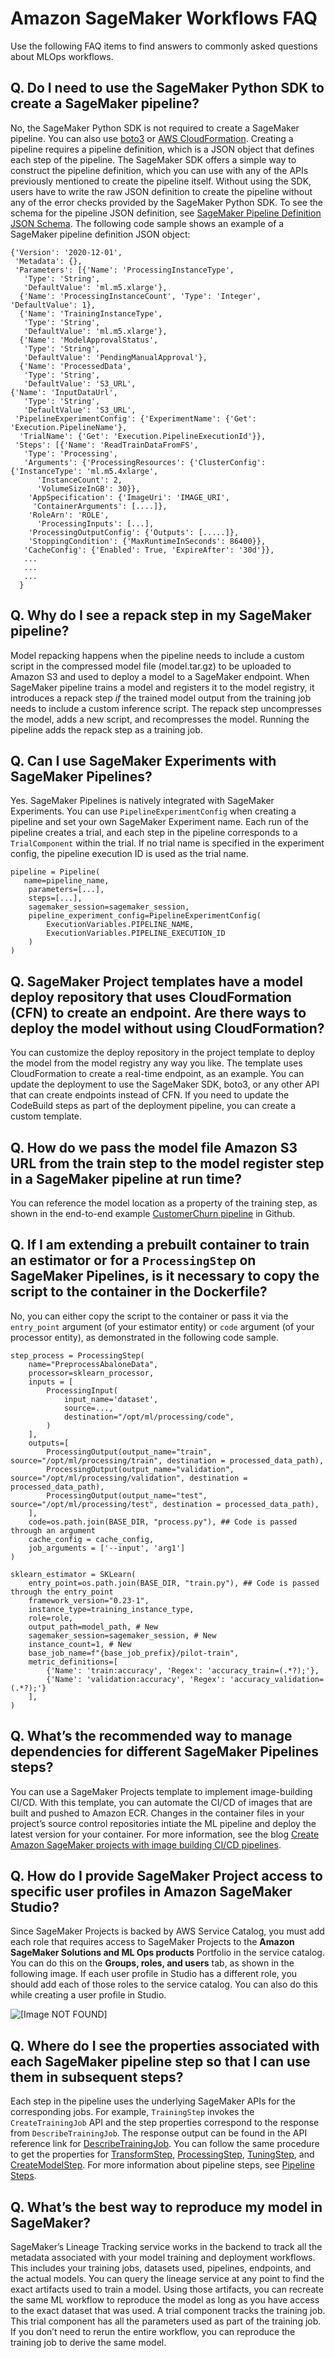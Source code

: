 # Amazon SageMaker Workflows FAQ<a name="mlopsfaq"></a>

Use the following FAQ items to find answers to commonly asked questions about MLOps workflows\.

## Q\. Do I need to use the SageMaker Python SDK to create a SageMaker pipeline?<a name="collapsible-section-1"></a>

No, the SageMaker Python SDK is not required to create a SageMaker pipeline\. You can also use [boto3](https://boto3.amazonaws.com/v1/documentation/api/latest/reference/services/sagemaker.html#SageMaker.Client.create_pipeline) or [AWS CloudFormation](https://docs.aws.amazon.com/AWSCloudFormation/latest/UserGuide/aws-resource-sagemaker-pipeline.html)\. Creating a pipeline requires a pipeline definition, which is a JSON object that defines each step of the pipeline\. The SageMaker SDK offers a simple way to construct the pipeline definition, which you can use with any of the APIs previously mentioned to create the pipeline itself\. Without using the SDK, users have to write the raw JSON definition to create the pipeline without any of the error checks provided by the SageMaker Python SDK\. To see the schema for the pipeline JSON definition, see [ SageMaker Pipeline Definition JSON Schema](https://aws-sagemaker-mlops.github.io/sagemaker-model-building-pipeline-definition-JSON-schema/)\. The following code sample shows an example of a SageMaker pipeline definition JSON object:

```
{'Version': '2020-12-01',
 'Metadata': {},
 'Parameters': [{'Name': 'ProcessingInstanceType',
   'Type': 'String',
   'DefaultValue': 'ml.m5.xlarge'},
  {'Name': 'ProcessingInstanceCount', 'Type': 'Integer', 'DefaultValue': 1},
  {'Name': 'TrainingInstanceType',
   'Type': 'String',
   'DefaultValue': 'ml.m5.xlarge'},
  {'Name': 'ModelApprovalStatus',
   'Type': 'String',
   'DefaultValue': 'PendingManualApproval'},
  {'Name': 'ProcessedData',
   'Type': 'String',
   'DefaultValue': 'S3_URL',
{'Name': 'InputDataUrl',
   'Type': 'String',
   'DefaultValue': 'S3_URL',
 'PipelineExperimentConfig': {'ExperimentName': {'Get': 'Execution.PipelineName'},
  'TrialName': {'Get': 'Execution.PipelineExecutionId'}},
 'Steps': [{'Name': 'ReadTrainDataFromFS',
   'Type': 'Processing',
   'Arguments': {'ProcessingResources': {'ClusterConfig': {'InstanceType': 'ml.m5.4xlarge',
      'InstanceCount': 2,
      'VolumeSizeInGB': 30}},
    'AppSpecification': {'ImageUri': 'IMAGE_URI',
     'ContainerArguments': [....]},
    'RoleArn': 'ROLE',
      'ProcessingInputs': [...],
    'ProcessingOutputConfig': {'Outputs': [.....]},
    'StoppingCondition': {'MaxRuntimeInSeconds': 86400}},
   'CacheConfig': {'Enabled': True, 'ExpireAfter': '30d'}},
   ...
   ...
   ...
  }
```

## Q\. Why do I see a repack step in my SageMaker pipeline?<a name="collapsible-section-3"></a>

Model repacking happens when the pipeline needs to include a custom script in the compressed model file \(model\.tar\.gz\) to be uploaded to Amazon S3 and used to deploy a model to a SageMaker endpoint\. When SageMaker pipeline trains a model and registers it to the model registry, it introduces a repack step *if* the trained model output from the training job needs to include a custom inference script\. The repack step uncompresses the model, adds a new script, and recompresses the model\. Running the pipeline adds the repack step as a training job\.

## Q\. Can I use SageMaker Experiments with SageMaker Pipelines?<a name="collapsible-section-4"></a>

Yes\. SageMaker Pipelines is natively integrated with SageMaker Experiments\. You can use `PipelineExperimentConfig` when creating a pipeline and set your own SageMaker Experiment name\. Each run of the pipeline creates a trial, and each step in the pipeline corresponds to a `TrialComponent` within the trial\. If no trial name is specified in the experiment config, the pipeline execution ID is used as the trial name\. 

```
pipeline = Pipeline(
   name=pipeline_name,
    parameters=[...],
    steps=[...],
    sagemaker_session=sagemaker_session,
    pipeline_experiment_config=PipelineExperimentConfig(
        ExecutionVariables.PIPELINE_NAME,
        ExecutionVariables.PIPELINE_EXECUTION_ID
    )
)
```

## Q\. SageMaker Project templates have a model deploy repository that uses CloudFormation \(CFN\) to create an endpoint\. Are there ways to deploy the model without using CloudFormation?<a name="collapsible-section-5"></a>

You can customize the deploy repository in the project template to deploy the model from the model registry any way you like\. The template uses CloudFormation to create a real\-time endpoint, as an example\. You can update the deployment to use the SageMaker SDK, boto3, or any other API that can create endpoints instead of CFN\. If you need to update the CodeBuild steps as part of the deployment pipeline, you can create a custom template\.

## Q\. How do we pass the model file Amazon S3 URL from the train step to the model register step in a SageMaker pipeline at run time?<a name="collapsible-section-6"></a>

You can reference the model location as a property of the training step, as shown in the end\-to\-end example [CustomerChurn pipeline](https://github.com/aws-samples/amazon-sagemaker-immersion-day/blob/master/ML%20Pipelines%20scripts/pipeline.py) in Github\.

## Q\. If I am extending a prebuilt container to train an estimator or for a `ProcessingStep` on SageMaker Pipelines, is it necessary to copy the script to the container in the Dockerfile?<a name="collapsible-section-7"></a>

No, you can either copy the script to the container or pass it via the `entry_point` argument \(of your estimator entity\) or `code` argument \(of your processor entity\), as demonstrated in the following code sample\.

```
step_process = ProcessingStep(
    name="PreprocessAbaloneData",
    processor=sklearn_processor,
    inputs = [
        ProcessingInput(
            input_name='dataset',
            source=...,
            destination="/opt/ml/processing/code",
        )
    ],
    outputs=[
        ProcessingOutput(output_name="train", source="/opt/ml/processing/train", destination = processed_data_path),
        ProcessingOutput(output_name="validation", source="/opt/ml/processing/validation", destination = processed_data_path),
        ProcessingOutput(output_name="test", source="/opt/ml/processing/test", destination = processed_data_path),
    ],
    code=os.path.join(BASE_DIR, "process.py"), ## Code is passed through an argument
    cache_config = cache_config,
    job_arguments = ['--input', 'arg1']
)

sklearn_estimator = SKLearn(
    entry_point=os.path.join(BASE_DIR, "train.py"), ## Code is passed through the entry_point
    framework_version="0.23-1",
    instance_type=training_instance_type,
    role=role,
    output_path=model_path, # New
    sagemaker_session=sagemaker_session, # New
    instance_count=1, # New
    base_job_name=f"{base_job_prefix}/pilot-train",
    metric_definitions=[
        {'Name': 'train:accuracy', 'Regex': 'accuracy_train=(.*?);'},
        {'Name': 'validation:accuracy', 'Regex': 'accuracy_validation=(.*?);'}
    ],
)
```

## Q\. What’s the recommended way to manage dependencies for different SageMaker Pipelines steps?<a name="collapsible-section-8"></a>

You can use a SageMaker Projects template to implement image\-building CI/CD\. With this template, you can automate the CI/CD of images that are built and pushed to Amazon ECR\. Changes in the container files in your project’s source control repositories intiate the ML pipeline and deploy the latest version for your container\. For more information, see the blog [Create Amazon SageMaker projects with image building CI/CD pipelines](http://aws.amazon.com/blogs/machine-learning/create-amazon-sagemaker-projects-with-image-building-ci-cd-pipelines/)\.

## Q\. How do I provide SageMaker Project access to specific user profiles in Amazon SageMaker Studio?<a name="collapsible-section-10"></a>

Since SageMaker Projects is backed by AWS Service Catalog, you must add each role that requires access to SageMaker Projects to the **Amazon SageMaker Solutions and ML Ops products** Portfolio in the service catalog\. You can do this on the **Groups, roles, and users** tab, as shown in the following image\. If each user profile in Studio has a different role, you should add each of those roles to the service catalog\. You can also do this while creating a user profile in Studio\.

![\[Image NOT FOUND\]](http://docs.aws.amazon.com/sagemaker/latest/dg/images/projects/project-access3.png)

## Q\. Where do I see the properties associated with each SageMaker pipeline step so that I can use them in subsequent steps?<a name="collapsible-section-11"></a>

Each step in the pipeline uses the underlying SageMaker APIs for the corresponding jobs\. For example, `TrainingStep` invokes the `CreateTrainingJob` API and the step properties correspond to the response from `DescribeTrainingJob`\. The response output can be found in the API reference link for [DescribeTrainingJob](https://docs.aws.amazon.com/sagemaker/latest/APIReference/API_DescribeTrainingJob.html)\. You can follow the same procedure to get the properties for [TransformStep](https://docs.aws.amazon.com/sagemaker/latest/APIReference/API_DescribeTransformJob.html), [ ProcessingStep](https://docs.aws.amazon.com/sagemaker/latest/APIReference/API_DescribeProcessingJob.html), [TuningStep](https://docs.aws.amazon.com/sagemaker/latest/APIReference/API_DescribeHyperParameterTuningJob.html), and [CreateModelStep](https://docs.aws.amazon.com/sagemaker/latest/APIReference/API_CreateModel.html)\. For more information about pipeline steps, see [Pipeline Steps](https://docs.aws.amazon.com/sagemaker/latest/dg/build-and-manage-steps.html)\. 

## Q\. What’s the best way to reproduce my model in SageMaker?<a name="collapsible-section-12"></a>

SageMaker’s Lineage Tracking service works in the backend to track all the metadata associated with your model training and deployment workflows\. This includes your training jobs, datasets used, pipelines, endpoints, and the actual models\. You can query the lineage service at any point to find the exact artifacts used to train a model\. Using those artifacts, you can recreate the same ML workflow to reproduce the model as long as you have access to the exact dataset that was used\. A trial component tracks the training job\. This trial component has all the parameters used as part of the training job\. If you don’t need to rerun the entire workflow, you can reproduce the training job to derive the same model\.